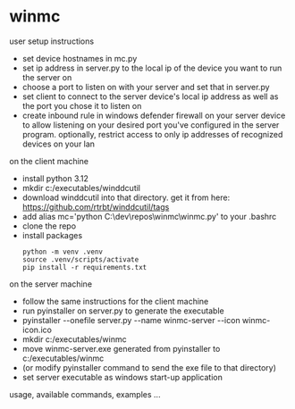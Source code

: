 # winmc


user setup instructions
- set device hostnames in mc.py
- set ip address in server.py to the local ip of the device you want to run the server on
- choose a port to listen on with your server and set that in server.py
- set client to connect to the server device's local ip address as well as the port you chose it to listen on
- create inbound rule in windows defender firewall on your server device to allow listening on your desired port you've configured in the server program. optionally, restrict access to only ip addresses of recognized devices on your lan

on the client machine
- install python 3.12
- mkdir c:/executables/winddcutil
- download winddcutil into that directory. get it from here: https://github.com/rtrbt/winddcutil/tags
- add alias mc='python C:\\dev\\repos\\winmc\\winmc.py' to your .bashrc
- clone the repo
- install packages
    ```
    python -m venv .venv
    source .venv/scripts/activate
    pip install -r requirements.txt
    ```

on the server machine
- follow the same instructions for the client machine
- run pyinstaller on server.py to generate the executable
 - pyinstaller --onefile server.py --name winmc-server --icon winmc-icon.ico
- mkdir c:/executables/winmc
- move winmc-server.exe generated from pyinstaller to c:/executables/winmc
 - (or modify pyinstaller command to send the exe file to that directory)
- set server executable as windows start-up application


usage, available commands, examples
... 